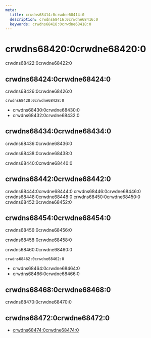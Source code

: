 ```yaml
---
meta:
  title: crwdns68414:0crwdne68414:0
  description: crwdns68416:0crwdne68416:0
  keywords: crwdns68418:0crwdne68418:0
---
```


# crwdns68420:0crwdne68420:0
crwdns68422:0crwdne68422:0

<entry-ad />

## crwdns68424:0crwdne68424:0
crwdns68426:0crwdne68426:0

`crwdns68428:0crwdne68428:0`
- crwdns68430:0crwdne68430:0
- crwdns68432:0crwdne68432:0


## crwdns68434:0crwdne68434:0
crwdns68436:0crwdne68436:0

  crwdns68438:0crwdne68438:0

  crwdns68440:0crwdne68440:0

## crwdns68442:0crwdne68442:0
crwdns68444:0crwdne68444:0
<alert type="success">crwdns68446:0crwdne68446:0</alert>
<alert type="info">crwdns68448:0crwdne68448:0</alert>
<alert type="warning">crwdns68450:0crwdne68450:0</alert>
<alert type="error">crwdns68452:0crwdne68452:0</alert>

## crwdns68454:0crwdne68454:0
crwdns68456:0crwdne68456:0

  crwdns68458:0crwdne68458:0

  crwdns68460:0crwdne68460:0

  `crwdns68462:0crwdne68462:0`
  - crwdns68464:0crwdne68464:0
  - crwdns68466:0crwdne68466:0

## crwdns68468:0crwdne68468:0
crwdns68470:0crwdne68470:0

## crwdns68472:0crwdne68472:0
  - [crwdns68474:0crwdne68474:0]()

<backmatter />
